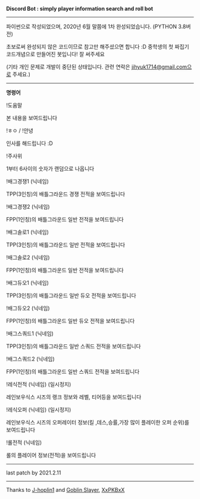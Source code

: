 **Discord Bot : simply player information search and roll bot**


***
파이썬으로 작성되었으며, 2020년 6월 말쯤에 1차 완성되었습니다. (PYTHON 3.8버전)

초보로써 완성되지 않은 코드이므로 참고만 해주셨으면 합니다 :D 중학생의 첫 짜집기 코드개념으로 만들어진 봇입니다! 잘 써주세요

(기타 개인 문제로 개발이 중단된 상태입니다. 관련 연락은 jihyuk1714@gmail.com으로 주세요.)

***

**명령어**

!도움말

본 내용을 보여드립니다

!ㅎㅇ / !안녕

인사를 해드립니다 :D

!주사위

1부터 6사이의 숫자가 랜덤으로 나옵니다

!배그경쟁1 (닉네임)

TPP(3인칭)의 배틀그라운드 경쟁 전적을 보여드립니다

!배그경쟁2 (닉네임)

FPP(1인칭)의 배틀그라운드 일반 전적을 보여드립니다

!배그솔로1 (닉네임)

TPP(3인칭)의 배틀그라운드 일반 전적을 보여드립니다

!배그솔로2 (닉네임)

FPP(1인칭)의 배틀그라운드 일반 전적을 보여드립니다

!배그듀오1 (닉네임)

TPP(3인칭)의 배틀그라운드 일반 듀오 전적을 보여드립니다

!배그듀오2 (닉네임)

FPP(1인칭)의 배틀그라운드 일반 듀오 전적을 보여드립니다

!배그스쿼드1 (닉네임)

TPP(3인칭)의 배틀그라운드 일반 스쿼드 전적을 보여드립니다

!배그스쿼드2 (닉네임)

FPP(1인칭)의 배틀그라운드 일반 스쿼드 전적을 보여드립니다

!레식전적 (닉네임) (일시정지)

레인보우식스 시즈의 랭크 정보와 레벨, 티어등을 보여드립니다

!레식오퍼 (닉네임) (일시정지)

레인보우식스 시즈의 오퍼레이터 정보(킬 ,데스,승률,가장 많이 플레이한 오퍼 순위)를 보여드립니다

!롤전적 (닉네임)

롤의 플레이어 정보(전적)을 보여드립니다

***
last patch by 2021.2.11

***

Thanks to [J-hoplin1](https://jhoplin7259.tistory.com/) and [Goblin Slayer](https://blue-coding.tistory.com), [XxPKBxX](https://github.com/XxPKBxX)

